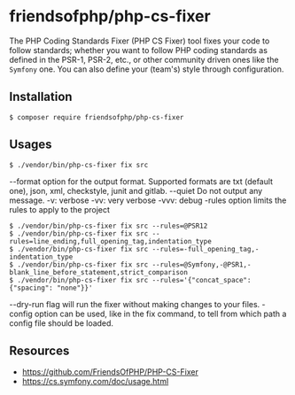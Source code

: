 friendsofphp/php-cs-fixer
=========================

The PHP Coding Standards Fixer (PHP CS Fixer) tool fixes your code to follow standards; whether you want to follow PHP coding standards as defined in the PSR-1, PSR-2, etc., or other community driven ones like the `Symfony` one. You can also define your (team's) style through configuration.

## Installation

	$ composer require friendsofphp/php-cs-fixer 

## Usages

	$ ./vendor/bin/php-cs-fixer fix src

--format option for the output format. Supported formats are txt (default one), json, xml, checkstyle, junit and gitlab.
--quiet Do not output any message.
-v: verbose
-vv: very verbose
-vvv: debug
-rules option limits the rules to apply to the project

    $ ./vendor/bin/php-cs-fixer fix src --rules=@PSR12
    $ ./vendor/bin/php-cs-fixer fix src --rules=line_ending,full_opening_tag,indentation_type
    $ ./vendor/bin/php-cs-fixer fix src --rules=-full_opening_tag,-indentation_type
    $ ./vendor/bin/php-cs-fixer fix src --rules=@Symfony,-@PSR1,-blank_line_before_statement,strict_comparison
    $ ./vendor/bin/php-cs-fixer fix src --rules='{"concat_space": {"spacing": "none"}}'

--dry-run flag will run the fixer without making changes to your files.
-config option can be used, like in the fix command, to tell from which path a config file should be loaded.

## Resources

- https://github.com/FriendsOfPHP/PHP-CS-Fixer
- https://cs.symfony.com/doc/usage.html

